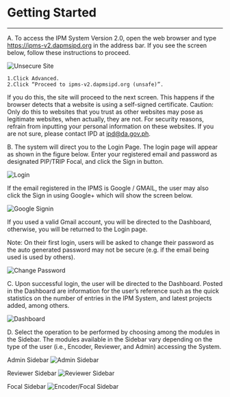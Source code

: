 # Getting Started

---

A. To access the IPM System Version 2.0, open the web browser and type https://ipms-v2.dapmsipd.org in the address bar.
If you see the screen below, follow these instructions to proceed.

![Unsecure Site](/images/screenshots/unsecure.png)

    1.Click Advanced. 
    2.Click “Proceed to ipms-v2.dapmsipd.org (unsafe)”.

If you do this, the site will proceed to the next screen. This happens if the browser detects that a website is using a self-signed certificate. Caution: Only do this to websites that you trust as other websites may pose as legitimate websites, when actually, they are not. For security reasons, refrain from inputting your personal information on these websites. If you are not sure, please contact IPD at ipd@da.gov.ph.

B. The system will direct you to the Login Page. The login page will appear as shown in the figure below. Enter your registered email and password as designated PIP/TRIP Focal, and click the Sign in button.

![Login](/images/screenshots/login/login-page.png)

If the email registered in the IPMS is Google / GMAIL, the user may also click the Sign in using Google+ which will show the screen below.

![Google Signin](/images/screenshots/login/google-signin-page.png)

If you used a valid Gmail account, you will be directed to the Dashboard, otherwise, you will be returned to the Login page.

Note: On their first login, users will be asked to change their password as the auto generated password may not be secure (e.g. if the email being used is used by others).

![Change Password](/images/screenshots/login/change-password.png)

C. Upon successful login, the user will be directed to the Dashboard. Posted in the Dashboard are information for the user’s reference such as the quick statistics on the number of entries in the IPM System, and latest projects added, among others.

![Dashboard](/images/screenshots/dashboard/dashboard-page.png)

D. Select the operation to be performed by choosing among the modules in the Sidebar. The modules available in the Sidebar vary depending on the type of the user (i.e., Encoder, Reviewer, and Admin) accessing the System.

Admin Sidebar
![Admin Sidebar](/images/screenshots/sidebar/admin-sidebar.png)

Reviewer Sidebar
![Reviewer Sidebar](/images/screenshots/sidebar/reviewer-sidebar.png)

Focal Sidebar
![Encoder/Focal Sidebar](/images/screenshots/sidebar/encoder-sidebar.png)
